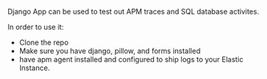 Django App can be used to test out APM traces and SQL database activites. 

In order to use it:
- Clone the repo
- Make sure you have django, pillow, and forms installed
- have apm agent installed and configured to ship logs to your Elastic Instance.
